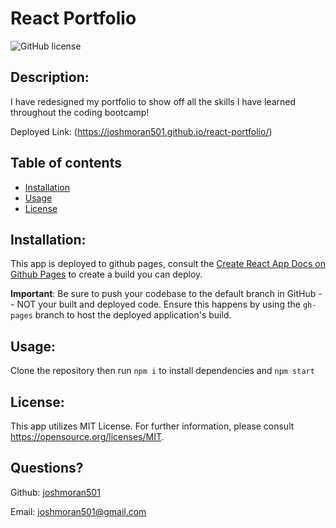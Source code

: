 # React Portfolio

  ![GitHub license](https://img.shields.io/github/license/joshmoran501/react-portfolio)
  
## Description:
  
  I have redesigned my portfolio to show off all the skills I have learned throughout the coding bootcamp!
  
  Deployed Link: (https://joshmoran501.github.io/react-portfolio/)
  
  ## Table of contents
  
* [Installation](#installation)
* [Usage](#usage)
* [License](#license)

## Installation:

  This app is deployed to github pages, consult the [Create React App Docs on Github Pages](https://create-react-app.dev/docs/deployment/#github-pages) to create a build you can deploy.
  
  **Important**: Be sure to push your codebase to the default branch in GitHub -- NOT your built and deployed code. Ensure this happens by using the `gh-pages` branch to host the deployed application's build.
  
## Usage:

  Clone the repository then run `npm i` to install dependencies and `npm start`
  
## License:

  This app utilizes MIT License. For further information, please consult https://opensource.org/licenses/MIT.

  
## Questions?

  Github: [joshmoran501](https://github.com/joshmoran501)

  Email: [joshmoran501@gmail.com](joshmoran501@gmail.com)
  
